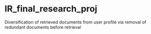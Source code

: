 # IR_final_research_proj
Diversification of retrieved documents from user profile via removal of redundant documents before retrieval
